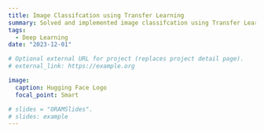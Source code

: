 ```yaml
---
title: Image Classifcation using Transfer Learning
summary: Solved and implemented image classifcation using Transfer Learning with PyTorch and Hugging Face models
tags:
  - Deep Learning
date: "2023-12-01"

# Optional external URL for project (replaces project detail page).
# external_link: https://example.org

image:
  caption: Hugging Face Logo
  focal_point: Smart

# slides = "ORAMSlides".
# slides: example
---
```


